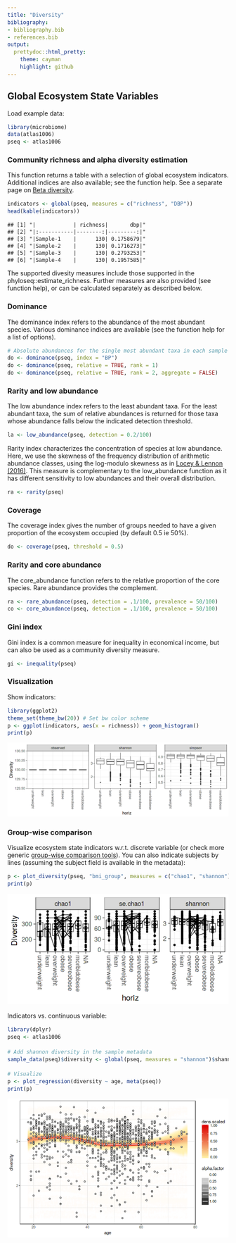 ```yaml
---
title: "Diversity"
bibliography: 
- bibliography.bib
- references.bib
output: 
  prettydoc::html_pretty:
    theme: cayman
    highlight: github
---
```

<!--
  %\VignetteEngine{knitr::rmarkdown}
  %\VignetteIndexEntry{microbiome tutorial - diversity}
  %\usepackage[utf8]{inputenc}
  %\VignetteEncoding{UTF-8}  
-->


## Global Ecosystem State Variables 

Load example data:


```r
library(microbiome)
data(atlas1006)
pseq <- atlas1006
```


### Community richness and alpha diversity estimation

This function returns a table with a selection of global ecosystem indicators. Additional indices are also available; see the function help. See a separate page on [Beta diversity](Betadiversity.html).


```r
indicators <- global(pseq, measures = c("richness", "DBP"))
head(kable(indicators))
```

```
## [1] "|            | richness|       dbp|"
## [2] "|:-----------|--------:|---------:|"
## [3] "|Sample-1    |      130| 0.1758679|"
## [4] "|Sample-2    |      130| 0.1716273|"
## [5] "|Sample-3    |      130| 0.2793253|"
## [6] "|Sample-4    |      130| 0.1957585|"
```

The supported divesity measures include those supported in the phyloseq::estimate_richness. Further measures are also provided (see function help), or can be calculated separately as described below.


### Dominance 

The dominance index refers to the abundance of the most abundant species. Various dominance indices are available (see the function help for a list of options).


```r
# Absolute abundances for the single most abundant taxa in each sample
do <- dominance(pseq, index = "BP")
do <- dominance(pseq, relative = TRUE, rank = 1)
do <- dominance(pseq, relative = TRUE, rank = 2, aggregate = FALSE)
```



### Rarity and low abundance

The low abundance index refers to the least abundant taxa. For the least abundant taxa, the sum of relative abundances is returned for those taxa whose abundance falls below the indicated detection threshold.


```r
la <- low_abundance(pseq, detection = 0.2/100)
```


Rarity index characterizes the concentration of species at low abundance. Here, we use the skewness of the frequency distribution of arithmetic abundance classes, using the log-modulo skewness as in [Locey & Lennon (2016)](doi:10.1073/pnas.1521291113). This measure is complementary to the low_abundance function as it has different sensitivity to low abundances and their overall distribution.


```r
ra <- rarity(pseq)
```



### Coverage

The coverage index gives the number of groups needed to have a given proportion of the ecosystem occupied (by default 0.5 ie 50%).


```r
do <- coverage(pseq, threshold = 0.5)
```


### Rarity and core abundance

The core_abundance function refers to the relative proportion of the core species. Rare abundance provides the complement.


```r
ra <- rare_abundance(pseq, detection = .1/100, prevalence = 50/100)
co <- core_abundance(pseq, detection = .1/100, prevalence = 50/100)
```



### Gini index

Gini index is a common measure for inequality in economical income, but can also be used as a community diversity measure.


```r
gi <- inequality(pseq)
```




### Visualization

Show indicators:


```r
library(ggplot2)
theme_set(theme_bw(20)) # Set bw color scheme
p <- ggplot(indicators, aes(x = richness)) + geom_histogram()
print(p)
```

![plot of chunk div-example2](figure/div-example2-1.png)

### Group-wise comparison

Visualize ecosystem state indicators w.r.t. discrete variable (or check more generic [group-wise comparison tools](Comparisons.html)). You can also indicate subjects by lines (assuming the subject field is available in the metadata):


```r
p <- plot_diversity(pseq, "bmi_group", measures = c("chao1", "shannon"), indicate.subjects = TRUE)
print(p)
```

![plot of chunk div-example2bb](figure/div-example2bb-1.png)

Indicators vs. continuous variable:


```r
library(dplyr)
pseq <- atlas1006

# Add shannon diversity in the sample metadata
sample_data(pseq)$diversity <- global(pseq, measures = "shannon")$shannon

# Visualize
p <- plot_regression(diversity ~ age, meta(pseq))
print(p)
```

![plot of chunk indicators-example13](figure/indicators-example13-1.png)



